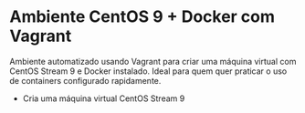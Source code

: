 # Ambiente CentOS 9 + Docker com Vagrant

Ambiente automatizado usando Vagrant para criar uma máquina virtual com CentOS Stream 9 e Docker instalado.
Ideal para quem quer praticar o uso de containers configurado rapidamente.

- Cria uma máquina virtual CentOS Stream 9
